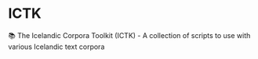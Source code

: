 # ICTK
📚 The Icelandic Corpora Toolkit (ICTK) - A collection of scripts to use with various Icelandic text corpora
